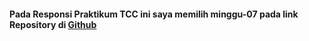 #### Pada Responsi Praktikum TCC ini saya memilih minggu-07 pada link Repository di [Github](https://github.com/oldstager/academic/blob/master/praktikum/tcc/minggu-07.md)
